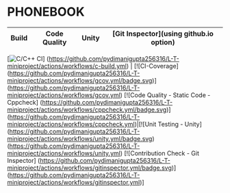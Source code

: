 # PHONEBOOK


Build | Code Quality | Unity | [Git Inspector](using github.io option)
------|----------|-------|--------------
[![C/C++ CI](https://github.com/pydimanigupta256316/L-T-miniproject/actions/workflows/c-build.yml/badge.svg)]
(https://github.com/pydimanigupta256316/L-T-miniproject/actions/workflows/c-build.yml) | [![CI-Coverage]
(https://github.com/pydimanigupta256316/L-T-miniproject/actions/workflows/gcov.yml/badge.svg)]
(https://github.com/pydimanigupta256316/L-T-miniproject/actions/workflows/gcov.yml) [![Code Quality - Static Code - Cppcheck]
(https://github.com/pydimanigupta256316/L-T-miniproject/actions/workflows/cppcheck.yml/badge.svg)]
(https://github.com/pydimanigupta256316/L-T-miniproject/actions/workflows/cppcheck.yml)|[![Unit Testing - Unity]
(https://github.com/pydimanigupta256316/L-T-miniproject/actions/workflows/unity.yml/badge.svg)
(https://github.com/pydimanigupta256316/L-T-miniproject/actions/workflows/unity.yml) [![Contribution Check - Git Inspector]
(https://github.com/pydimanigupta256316/L-T-miniproject/actions/workflows/gitinspector.yml/badge.svg)]
(https://github.com/pydimanigupta256316/L-T-miniproject/actions/workflows/gitinspector.yml)]

